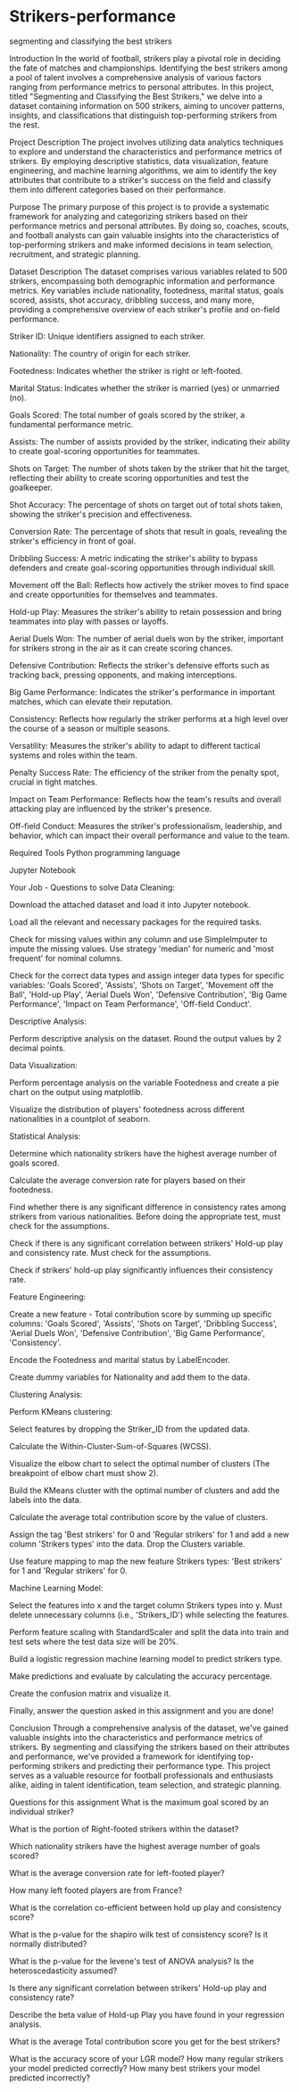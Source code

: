 # Strikers-performance
segmenting and classifying the best strikers

Introduction
In the world of football, strikers play a pivotal role in deciding the fate of matches and championships. Identifying the best strikers among a pool of talent involves a comprehensive analysis of various factors ranging from performance metrics to personal attributes. In this project, titled "Segmenting and Classifying the Best Strikers," we delve into a dataset containing information on 500 strikers, aiming to uncover patterns, insights, and classifications that distinguish top-performing strikers from the rest.

Project Description
The project involves utilizing data analytics techniques to explore and understand the characteristics and performance metrics of strikers. By employing descriptive statistics, data visualization, feature engineering, and machine learning algorithms, we aim to identify the key attributes that contribute to a striker's success on the field and classify them into different categories based on their performance.

Purpose
The primary purpose of this project is to provide a systematic framework for analyzing and categorizing strikers based on their performance metrics and personal attributes. By doing so, coaches, scouts, and football analysts can gain valuable insights into the characteristics of top-performing strikers and make informed decisions in team selection, recruitment, and strategic planning.

Dataset Description
The dataset comprises various variables related to 500 strikers, encompassing both demographic information and performance metrics. Key variables include nationality, footedness, marital status, goals scored, assists, shot accuracy, dribbling success, and many more, providing a comprehensive overview of each striker's profile and on-field performance.

Striker ID: Unique identifiers assigned to each striker.

Nationality: The country of origin for each striker.

Footedness: Indicates whether the striker is right or left-footed.

Marital Status: Indicates whether the striker is married (yes) or unmarried (no).

Goals Scored: The total number of goals scored by the striker, a fundamental performance metric.

Assists: The number of assists provided by the striker, indicating their ability to create goal-scoring opportunities for teammates.

Shots on Target: The number of shots taken by the striker that hit the target, reflecting their ability to create scoring opportunities and test the goalkeeper.

Shot Accuracy: The percentage of shots on target out of total shots taken, showing the striker's precision and effectiveness.

Conversion Rate: The percentage of shots that result in goals, revealing the striker's efficiency in front of goal.

Dribbling Success: A metric indicating the striker's ability to bypass defenders and create goal-scoring opportunities through individual skill.

Movement off the Ball: Reflects how actively the striker moves to find space and create opportunities for themselves and teammates.

Hold-up Play: Measures the striker's ability to retain possession and bring teammates into play with passes or layoffs.

Aerial Duels Won: The number of aerial duels won by the striker, important for strikers strong in the air as it can create scoring chances.

Defensive Contribution: Reflects the striker's defensive efforts such as tracking back, pressing opponents, and making interceptions.

Big Game Performance: Indicates the striker's performance in important matches, which can elevate their reputation.

Consistency: Reflects how regularly the striker performs at a high level over the course of a season or multiple seasons.

Versatility: Measures the striker's ability to adapt to different tactical systems and roles within the team.

Penalty Success Rate: The efficiency of the striker from the penalty spot, crucial in tight matches.

Impact on Team Performance: Reflects how the team's results and overall attacking play are influenced by the striker's presence.

Off-field Conduct: Measures the striker's professionalism, leadership, and behavior, which can impact their overall performance and value to the team.

Required Tools
Python programming language

Jupyter Notebook

Your Job - Questions to solve
Data Cleaning:

Download the attached dataset and load it into Jupyter notebook.

Load all the relevant and necessary packages for the required tasks.

Check for missing values within any column and use SimpleImputer to impute the missing values. Use strategy 'median' for numeric and 'most frequent' for nominal columns.

Check for the correct data types and assign integer data types for specific variables: 'Goals Scored', 'Assists', 'Shots on Target', 'Movement off the Ball', 'Hold-up Play', 'Aerial Duels Won', 'Defensive Contribution', 'Big Game Performance', 'Impact on Team Performance', 'Off-field Conduct'.

Descriptive Analysis:

Perform descriptive analysis on the dataset. Round the output values by 2 decimal points.

Data Visualization:

Perform percentage analysis on the variable Footedness and create a pie chart on the output using matplotlib.

Visualize the distribution of players' footedness across different nationalities in a countplot of seaborn.

Statistical Analysis:

Determine which nationality strikers have the highest average number of goals scored.

Calculate the average conversion rate for players based on their footedness.

Find whether there is any significant difference in consistency rates among strikers from various nationalities. Before doing the appropriate test, must check for the assumptions.

Check if there is any significant correlation between strikers' Hold-up play and consistency rate. Must check for the assumptions.

Check if strikers' hold-up play significantly influences their consistency rate.

Feature Engineering:

Create a new feature - Total contribution score by summing up specific columns: 'Goals Scored', 'Assists', 'Shots on Target', 'Dribbling Success', 'Aerial Duels Won', 'Defensive Contribution', 'Big Game Performance', 'Consistency'.

Encode the Footedness and marital status by LabelEncoder.

Create dummy variables for Nationality and add them to the data.

Clustering Analysis:

Perform KMeans clustering:

Select features by dropping the Striker_ID from the updated data.

Calculate the Within-Cluster-Sum-of-Squares (WCSS).

Visualize the elbow chart to select the optimal number of clusters (The breakpoint of elbow chart must show 2).

Build the KMeans cluster with the optimal number of clusters and add the labels into the data.

Calculate the average total contribution score by the value of clusters.

Assign the tag 'Best strikers' for 0 and 'Regular strikers' for 1 and add a new column 'Strikers types' into the data. Drop the Clusters variable.

Use feature mapping to map the new feature Strikers types: 'Best strikers' for 1 and 'Regular strikers' for 0.

Machine Learning Model:

Select the features into x and the target column Strikers types into y. Must delete unnecessary columns (i.e., 'Strikers_ID') while selecting the features.

Perform feature scaling with StandardScaler and split the data into train and test sets where the test data size will be 20%.

Build a logistic regression machine learning model to predict strikers type.

Make predictions and evaluate by calculating the accuracy percentage.

Create the confusion matrix and visualize it.

Finally, answer the question asked in this assignment and you are done!



Conclusion
Through a comprehensive analysis of the dataset, we've gained valuable insights into the characteristics and performance metrics of strikers. By segmenting and classifying the strikers based on their attributes and performance, we've provided a framework for identifying top-performing strikers and predicting their performance type. This project serves as a valuable resource for football professionals and enthusiasts alike, aiding in talent identification, team selection, and strategic planning.

Questions for this assignment
What is the maximum goal scored by an individual striker?

What is the portion of Right-footed strikers within the dataset?

Which nationality strikers have the highest average number of goals scored?

What is the average conversion rate for left-footed player?

How many left footed players are from France?

What is the correlation co-efficient between hold up play and consistency score?

What is the p-value for the shapiro wilk test of consistency score? Is it normally distributed?

What is the p-value for the levene's test of ANOVA analysis? Is the heteroscedasticity assumed?

Is there any significant correlation between strikers' Hold-up play and consistency rate?

Describe the beta value of Hold-up Play you have found in your regression analysis.

What is the average Total contribution score you get for the best strikers?

What is the accuracy score of your LGR model? How many regular strikers your model predicted correctly? How many best strikers your model predicted incorrectly?
